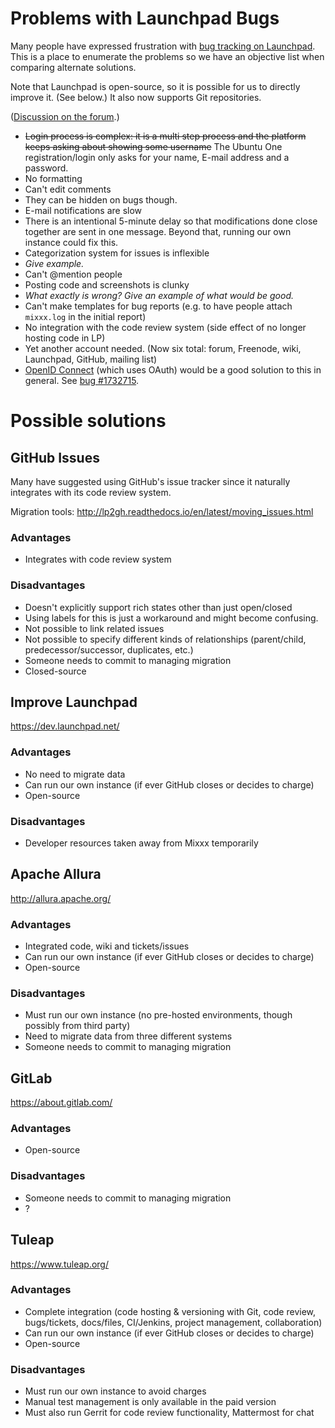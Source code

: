 # Problems with Launchpad Bugs

Many people have expressed frustration with [bug tracking on
Launchpad](https://bugs.launchpad.net/mixxx). This is a place to
enumerate the problems so we have an objective list when comparing
alternate solutions.

Note that Launchpad is open-source, so it is possible for us to directly
improve it. (See below.) It also now supports Git repositories.

([Discussion on the
forum](https://mixxx.org/forums/viewtopic.php?f=1&t=9425).)

  - ~~Login process is complex: it is a multi step process and the
    platform keeps asking about showing some username~~ The Ubuntu One
    registration/login only asks for your name, E-mail address and a
    password.
  - No formatting
  - Can't edit comments
  - They can be hidden on bugs though.
  - E-mail notifications are slow
  - There is an intentional 5-minute delay so that modifications done
    close together are sent in one message. Beyond that, running our own
    instance could fix this.
  - Categorization system for issues is inflexible
  - *Give example.*
  - Can't @mention people
  - Posting code and screenshots is clunky
  - *What exactly is wrong? Give an example of what would be good.*
  - Can't make templates for bug reports (e.g. to have people attach
    `mixxx.log` in the initial report)
  - No integration with the code review system (side effect of no longer
    hosting code in LP)
  - Yet another account needed. (Now six total: forum, Freenode, wiki,
    Launchpad, GitHub, mailing list)
  - [OpenID Connect](http://openid.net/connect/faq/) (which uses OAuth)
    would be a good solution to this in general. See [bug
    \#1732715](https://bugs.launchpad.net/mixxx/+bug/1732715).

# Possible solutions

## GitHub Issues

Many have suggested using GitHub's issue tracker since it naturally
integrates with its code review system.

Migration tools:
<http://lp2gh.readthedocs.io/en/latest/moving_issues.html>

### Advantages

  - Integrates with code review system

### Disadvantages

  - Doesn't explicitly support rich states other than just open/closed
  - Using labels for this is just a workaround and might become
    confusing. 
  - Not possible to link related issues
  - Not possible to specify different kinds of relationships
    (parent/child, predecessor/successor, duplicates, etc.)
  - Someone needs to commit to managing migration
  - Closed-source

## Improve Launchpad

<https://dev.launchpad.net/>

### Advantages

  - No need to migrate data
  - Can run our own instance (if ever GitHub closes or decides to
    charge)
  - Open-source

### Disadvantages

  - Developer resources taken away from Mixxx temporarily

## Apache Allura

<http://allura.apache.org/>

### Advantages

  - Integrated code, wiki and tickets/issues
  - Can run our own instance (if ever GitHub closes or decides to
    charge)
  - Open-source

### Disadvantages

  - Must run our own instance (no pre-hosted environments, though
    possibly from third party)
  - Need to migrate data from three different systems
  - Someone needs to commit to managing migration

## GitLab

<https://about.gitlab.com/>

### Advantages

  - Open-source

### Disadvantages

  - Someone needs to commit to managing migration
  - ?

## Tuleap

<https://www.tuleap.org/>

### Advantages

  - Complete integration (code hosting & versioning with Git, code
    review, bugs/tickets, docs/files, CI/Jenkins, project management,
    collaboration)
  - Can run our own instance (if ever GitHub closes or decides to
    charge)
  - Open-source

### Disadvantages

  - Must run our own instance to avoid charges
  - Manual test management is only available in the paid version
  - Must also run Gerrit for code review functionality, Mattermost for
    chat
